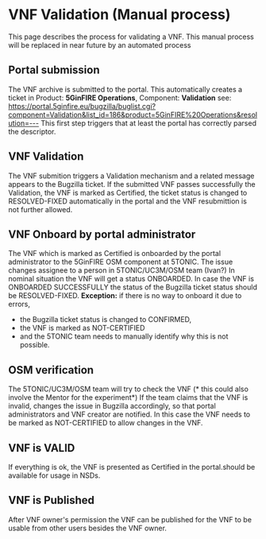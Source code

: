 <!-- TITLE: VNF Validation -->
<!-- SUBTITLE: Internal process for a VNF Validation -->

# VNF Validation (Manual process)

This page describes the process for validating a VNF. This manual process will be replaced in near future by an automated process

## Portal submission
The VNF archive is submitted to the portal. This automatically creates a ticket in  Product: **5GinFIRE Operations**, Component: **Validation**   see: https://portal.5ginfire.eu/bugzilla/buglist.cgi?component=Validation&list_id=186&product=5GinFIRE%20Operations&resolution=---
This first step triggers that at least the portal has correctly parsed the descriptor.

## VNF Validation
The VNF submition triggers a Validation mechanism and a related message appears to the Bugzilla ticket. If the submitted VNF passes successfully the Validation, the VNF is marked as Certified, the ticket status is changed to RESOLVED-FIXED automatically in the portal and the VNF resubmittion is not further allowed.

## VNF Onboard by portal administrator
The VNF which is marked as Certified is onboarded by the portal administrator to the 5GinFIRE OSM component at 5TONIC. 
The issue changes assignee to a person in 5TONIC/UC3M/OSM team (Ivan?)
In nominal situation the VNF will get a status ONBOARDED.
In case the VNF is ONBOARDED SUCCESSFULLY the status of the Bugzilla ticket status should be RESOLVED-FIXED.
**Exception:** if there is no way to onboard it due to errors, 
- the Bugzilla ticket status is changed to CONFIRMED, 
- the VNF is marked as NOT-CERTIFIED 
- and the 5TONIC team needs to manually identify why this is not possible.

## OSM verification
The 5TONIC/UC3M/OSM team will try to check the VNF (* this could also involve the Mentor for the experiment*)
If the team claims that the VNF is invalid, changes the issue in Bugzilla accordingly, so that portal administrators and VNF creator are notified. In this case the VNF needs to be marked as NOT-CERTIFIED to allow changes in the VNF.

## VNF is VALID
If everything is ok, the VNF is presented as Certified in the portal.should be available for usage in NSDs.

## VNF is Published
After VNF owner's permission the VNF can be published for the VNF to be usable from other users besides the VNF owner.
